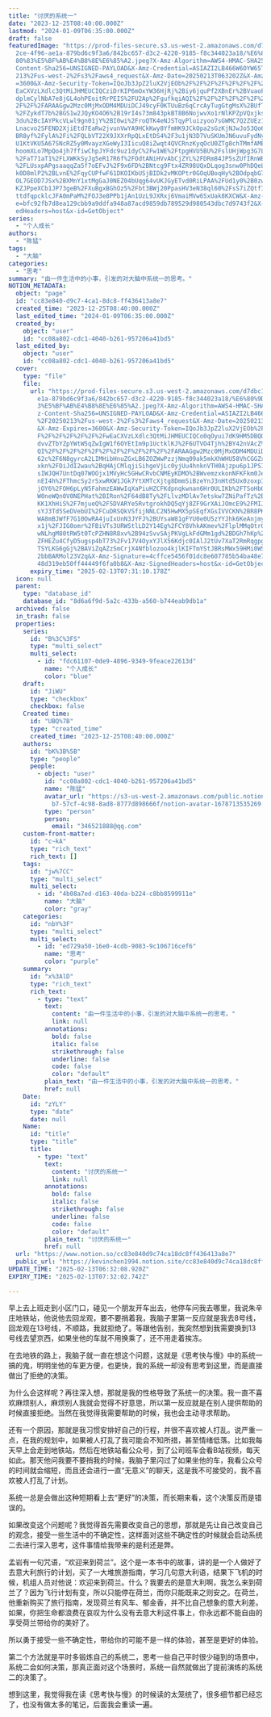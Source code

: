 ```yaml
---
title: "讨厌的系统一"
date: "2023-12-25T08:40:00.000Z"
lastmod: "2024-01-09T06:35:00.000Z"
draft: false
featuredImage: "https://prod-files-secure.s3.us-west-2.amazonaws.com/d7dbc101-8\
  2ce-4f96-ae1a-879bd6c9f3a6/842bc657-d3c2-4220-9185-f8c344023a18/%E6%80%9D%E8%\
  80%83%E5%BF%AB%E4%B8%8E%E6%85%A2.jpeg?X-Amz-Algorithm=AWS4-HMAC-SHA256&X-Amz-\
  Content-Sha256=UNSIGNED-PAYLOAD&X-Amz-Credential=ASIAZI2LB466W6OYW65T%2F20250\
  213%2Fus-west-2%2Fs3%2Faws4_request&X-Amz-Date=20250213T063202Z&X-Amz-Expires\
  =3600&X-Amz-Security-Token=IQoJb3JpZ2luX2VjEOb%2F%2F%2F%2F%2F%2F%2F%2F%2F%2Fw\
  EaCXVzLXdlc3QtMiJHMEUCIQCziDrKIP6mOxYW36HjRj%2Biy6jquPf2XBnEr%2BVuaoF8agIgOy3\
  dplmCylNbA7e8jGL4ohPEoitRrPEIS%2FU2Ap%2FgufkqiAQI%2F%2F%2F%2F%2F%2F%2F%2F%2F%\
  2F%2F%2FARAAGgw2Mzc0MjMxODM4MDUiDCJ49cyF0KTUuBz6qCrcAyTugGtgMsX%2BUfTgvsTBYkB\
  %2FZykdT7b%2BGS1w2JQyKO4O6%2B19rI4s73m843pkBT8B6NojwvXo1rNlKPZpVQxjksT6fYJHMK\
  3du%2BcIAYPkcVLwl9gn01jY%2BI0wi%2FroQTK4eNJSTqyPluizyoo7sGWMC7Q2ZUEz1Sro2ZlvE\
  Lnacvo2SFEND2XjiEtd7EaRw2jvunVwYA9HCkKwy8YfmHK9JCkOpa2sGzKjNJwJo53Qo6T2g174%2\
  BR8yf%2FylA%2Fi%2FQLbVT22X9JXXrRpQLxEtDS4%2F3u1jN3D7VuSKUmJN6uvuFydNyNy2TLx36\
  U1KtVKU5A67SNcRZ5y0MvayzXGeWyI3IicuQ8iZwqt4QVCRnzKyqOcU0ZTg8chTMmfAME0ywJylwH\
  hoomXLo7MpQo4jh7ffiwChpJYFdc9uz1dyC%2Fw1WE%2FtpgHVU5BU%2FslUHjWpg3G7Lz6FxdPOk\
  %2FaT71aT1%2FLXWKkSyJg5eR17R6f%2FOdtANiHVvAbCjZYL%2FDRm84JP5sZUfIRnWB2lTN5qFW\
  %2FLUsxpAPgsaaqqZa5f7oEFvJ%2F9x6FD%2BNtcg9Ftx4ZR98UQxDLqog3snw0PhDQeLXReATrrz\
  k0D8mlP2%2BLvnE%2FqyCUPfwF61DKOIKbUSjBIDk2vMKOPtr0GOqUBoqHy%2BOdpqbG7UGbkq59U\
  OL7GEOD7JSx%2BXMnY1xtMgGaJ0NEZ04bUqg64vUKJGyETvd0RiLPAA%2FUd1y0%2B0zwMr%2BgNo\
  KZJPpeXCb1JP73geB%2FXuBgxBGhOz5%2Fbt3BWj20PpasHV3eN38ql60%2FsS7iZQtfImlkc459V\
  ttdfqpcklcJFA0mPaM%2FOJ3e8PPb1jAn1UzL9JXRxj6VmaiMVw6SxUak8KXCW&X-Amz-Signatur\
  e=bfc92fb7d8ea129cbb9a9ddfa948a87acd9859db789529d980543dbc7d9743f2&X-Amz-Sign\
  edHeaders=host&x-id=GetObject"
series:
  - "个人成长"
authors:
  - "陈猛"
tags:
  - "大脑"
categories:
  - "思考"
summary: "由一件生活中的小事，引发的对大脑中系统一的思考。"
NOTION_METADATA:
  object: "page"
  id: "cc83e840-d9c7-4ca1-8dc8-ff436413a8e7"
  created_time: "2023-12-25T08:40:00.000Z"
  last_edited_time: "2024-01-09T06:35:00.000Z"
  created_by:
    object: "user"
    id: "cc08a802-cdc1-4040-b261-957206a41bd5"
  last_edited_by:
    object: "user"
    id: "cc08a802-cdc1-4040-b261-957206a41bd5"
  cover:
    type: "file"
    file:
      url: "https://prod-files-secure.s3.us-west-2.amazonaws.com/d7dbc101-82ce-4f96-a\
        e1a-879bd6c9f3a6/842bc657-d3c2-4220-9185-f8c344023a18/%E6%80%9D%E8%80%8\
        3%E5%BF%AB%E4%B8%8E%E6%85%A2.jpeg?X-Amz-Algorithm=AWS4-HMAC-SHA256&X-Am\
        z-Content-Sha256=UNSIGNED-PAYLOAD&X-Amz-Credential=ASIAZI2LB466W4DNGI6H\
        %2F20250213%2Fus-west-2%2Fs3%2Faws4_request&X-Amz-Date=20250213T063110Z\
        &X-Amz-Expires=3600&X-Amz-Security-Token=IQoJb3JpZ2luX2VjEOb%2F%2F%2F%2\
        F%2F%2F%2F%2F%2F%2FwEaCXVzLXdlc3QtMiJHMEUCIQCo0qOyui7dK9HM5DBQQ94GnatVe\
        dvvZTbYZpYWtW5qZwIgW1f6OYEtIm9p1UctklKJ%2F6UTVO4Tjh%2BY42nVAcZ%2Bw3EqiA\
        QI%2F%2F%2F%2F%2F%2F%2F%2F%2F%2F%2F%2FARAAGgw2Mzc0MjMxODM4MDUiDMwssZ0vq\
        62c%2F6N8gyrcA2LIMHibHnuZGxLB6ZOZWwPzzjNmq09ak5mkXhWHU58VhCGGZxiPEQ4FEG\
        xkn%2FDiJdI2wau%2BqHAjCMlqjiSihgeVjLc0yjUu4hnknVTH0Ajzpu6p1JPSI24OI4XKj\
        sIWJQH7UntDq07WOOjx1MVyHc5GHwCRvbCNMEyKDMO%2BWvemzxkonNFKFkm0JetQU5%2FZ\
        nEI4h%2FThmcSy2rSxwRKW1JGk7YtXMTcXjtg8DmmSiBzeYnJ3nHtd5Ux0zoxpIL%2Fa2CU\
        jOY6%2FOH6pLyN5FahmzEAWwIqXaPiuHZCFKdpnqkwnan6Hr0ULIKb%2FTSoHbOVYeCkkLc\
        W0neWQn0V0NEPHat%2BIRon%2F64dB8Ty%2FLlvzMDlAv7etskw7ZNiPafTz%2BI%2FdxgT\
        KK1XhHiS%2F7mjueQ%2F5DVARYe5RvtgrokhDQ5qYj8ZF9GrXAiJOmcE9%2FMIJWhOQ9H5Z\
        sYJ3Td5SeDVebUI%2FCuDRSQkVSfijNNLC2N5HwMX5pSEqfXGsIVVCKN%2BR8PKfbId9sks\
        WA8mBJWfF7G10OwRA4juIxUnN3JYFJ%2BUYsaW81gFYU0e0U5zYYJhk6KeAnjmymNjUKyfq\
        x1j%2FJIG0omr%2FBiVTs3URWStlLD2Y14Eg%2FCY8VhkAKmev%2FlplMMqOtr0GOqUBjoS\
        wNLhgM80tRW5t0TcPZHN8R8xv%2B94zSvvSAjPKVgLkFdGMm1gd%2BDGh7hKp%2Bq4zGFtQ\
        ZFHEZu4CfyD5ugsp4bT73%2Fv17V4OyxYJlX56Kdjc0IAlJ2tUv7XaT2RmRqgpguo3YuGgt\
        TSYLKG6gGj%2BAViZqAZzSmCrjX4Nfblozoo4kjlKIFTmYStJBRsMWx59HMi0WS4tgD3RiT\
        2bbBARMol23V2q&X-Amz-Signature=4cffce5456f01dc8e607785b54ba48e7731ecabd\
        48d319eb50ff44449f6fa0b8&X-Amz-SignedHeaders=host&x-id=GetObject"
      expiry_time: "2025-02-13T07:31:10.178Z"
  icon: null
  parent:
    type: "database_id"
    database_id: "8d6a6f9d-5a2c-433b-a560-b744eab9db1a"
  archived: false
  in_trash: false
  properties:
    series:
      id: "B%3C%3FS"
      type: "multi_select"
      multi_select:
        - id: "fdc61107-0de9-4896-9349-9feace22613d"
          name: "个人成长"
          color: "blue"
    draft:
      id: "JiWU"
      type: "checkbox"
      checkbox: false
    Created time:
      id: "UBQ%7B"
      type: "created_time"
      created_time: "2023-12-25T08:40:00.000Z"
    authors:
      id: "bK%3B%5B"
      type: "people"
      people:
        - object: "user"
          id: "cc08a802-cdc1-4040-b261-957206a41bd5"
          name: "陈猛"
          avatar_url: "https://s3-us-west-2.amazonaws.com/public.notion-static.com/775523\
            b7-57cf-4c98-8ad8-8777d898666f/notion-avatar-1678713535269.png"
          type: "person"
          person:
            email: "346521888@qq.com"
    custom-front-matter:
      id: "c~kA"
      type: "rich_text"
      rich_text: []
    tags:
      id: "jw%7CC"
      type: "multi_select"
      multi_select:
        - id: "4b08a7ed-d163-40da-b224-c8bb8599911e"
          name: "大脑"
          color: "gray"
    categories:
      id: "nbY%3F"
      type: "multi_select"
      multi_select:
        - id: "ed729a50-16e0-4cdb-9083-9c106716cef6"
          name: "思考"
          color: "purple"
    summary:
      id: "x%3AlD"
      type: "rich_text"
      rich_text:
        - type: "text"
          text:
            content: "由一件生活中的小事，引发的对大脑中系统一的思考。"
            link: null
          annotations:
            bold: false
            italic: false
            strikethrough: false
            underline: false
            code: false
            color: "default"
          plain_text: "由一件生活中的小事，引发的对大脑中系统一的思考。"
          href: null
    Date:
      id: "zYLY"
      type: "date"
      date: null
    Name:
      id: "title"
      type: "title"
      title:
        - type: "text"
          text:
            content: "讨厌的系统一"
            link: null
          annotations:
            bold: false
            italic: false
            strikethrough: false
            underline: false
            code: false
            color: "default"
          plain_text: "讨厌的系统一"
          href: null
  url: "https://www.notion.so/cc83e840d9c74ca18dc8ff436413a8e7"
  public_url: "https://kevinchen1994.notion.site/cc83e840d9c74ca18dc8ff436413a8e7"
UPDATE_TIME: "2025-02-13T06:32:08.920Z"
EXPIRY_TIME: "2025-02-13T07:32:02.742Z"

---
```

<link rel="stylesheet" href="https://cdn.jsdelivr.net/npm/katex@0.16.2/dist/katex.min.css" integrity="sha384-bYdxxUwYipFNohQlHt0bjN/LCpueqWz13HufFEV1SUatKs1cm4L6fFgCi1jT643X" crossorigin="anonymous">


早上去上班走到小区门口，碰见一个朋友开车出去，他停车问我去哪里，我说朱辛庄地铁站，他说他去回龙观，要不要捎着我，我脑子里第一反应就是我去8号线，回龙观在13号线，不顺路，我就拒绝了。等跟他告别，我突然想到我需要换到13号线去望京西，如果坐他的车就不用换乘了，还不用走着挨冻。


在去地铁的路上，我脑子就一直在想这个问题，这就是《思考快与慢》中的系统一搞的鬼，明明坐他的车更方便，也更快，我的系统一却没有思考到这里，而是直接做出了拒绝的决策。


为什么会这样呢？再往深入想，那就是我的性格导致了系统一的决策。我一直不喜欢麻烦别人，麻烦别人我就会觉得不好意思，所以第一反应就是在别人提供帮助的时候直接拒绝。当然在我觉得我需要帮助的时候，我也会主动寻求帮助。


还有一个原因，那就是我习惯安排好自己的行程，并很不喜欢被人打乱。说严重一点，在我的规划中，如果被人打乱了我可能会不知所措，甚至情绪低落。比如我每天早上会走到地铁站，然后在地铁站看公众号，到了公司班车会看B站视频，每天如此。那天他问我要不要捎我的时候，我脑子里闪过了如果坐他的车，我看公众号的时间就会缩短，而且还会进行一直“无意义”的聊天，这是我不可接受的，我不喜欢被人打乱了计划。


系统一总是会做出这种短期看上去“更好”的决策，而长期来看，这个决策反而是错误的。


如果改变这个问题呢？我觉得首先需要改变自己的思想，那就是先让自己改变自己的观念，接受一些生活中的不确定性，这样面对这些不确定性的时候就会启动系统二去进行深入思考，这件事情给我带来的是利还是弊。


孟岩有一句咒语，“欢迎来到荷兰”。这个是一本书中的故事，讲的是一个人做好了去意大利旅行的计划，买了一大堆旅游指南，学习几句意大利语，结果下飞机的时候，机组人员对他说：欢迎来到荷兰。什么？我要去的是意大利啊，我怎么来到荷兰了？因为飞行计划有变，所以只能停在荷兰，而你只能既来之则安之。在荷兰，他重新购买了旅行指南，发现荷兰有风车、郁金香，并不比自己想象的意大利差。如果，你把生命都浪费在哀叹为什么没有去意大利这件事上，你永远都不能自由的享受荷兰带给你的美好了。


所以勇于接受一些不确定性，带给你的可能不是一样的体验，甚至是更好的体验。


第二个方法就是平时多锻炼自己的系统二，思考一些自己平时很少碰到的场景中，系统二会如何决策，那真正面对这个场景时，系统一自然就做出了提前演练的系统二的决策了。


想到这里，我觉得我在读《思考快与慢》的时候读的太笼统了，很多细节都已经忘了，也没有做太多的笔记，后面我会重读一遍。

